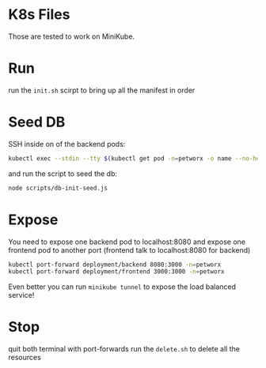 # K8s Files
Those are tested to work on MiniKube.

# Run
run the `init.sh` scirpt to bring up all the manifest in order

# Seed DB
SSH inside on of the backend pods:
```sh
kubectl exec --stdin --tty $(kubectl get pod -n=petworx -o name --no-headers=true | grep backend | head -n 1) -n=petworx -- /bin/sh
```
and run the script to seed the db:
```sh
node scripts/db-init-seed.js
```

# Expose
You need to expose one backend pod to localhost:8080
and expose one frontend pod to another port (frontend talk to localhost:8080 for backend)
```sh
kubectl port-forward deployment/backend 8080:3000 -n=petworx
kubectl port-forward deployment/frontend 3000:3000 -n=petworx
```

Even better you can run `minikube tunnel` to expose the load balanced service!

# Stop
quit both terminal with port-forwards
run the `delete.sh` to delete all the resources

